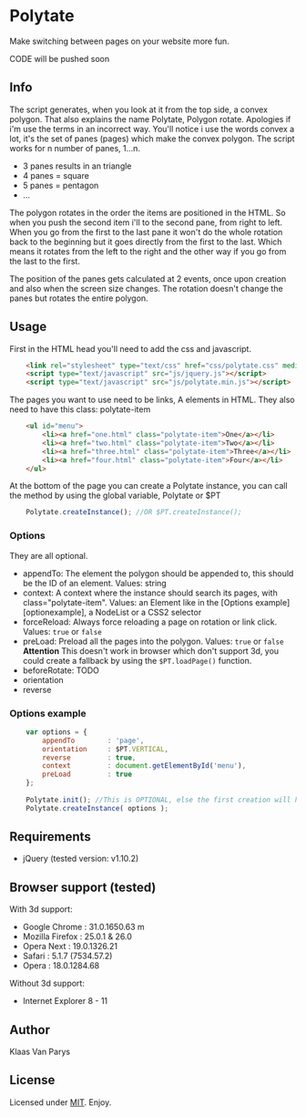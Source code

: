 # Polytate

Make switching between pages on your website more fun.

CODE will be pushed soon

## Info

The script generates, when you look at it from the top side, a convex polygon.
That also explains the name Polytate, Polygon rotate. Apologies if i'm use the terms in an incorrect way.
You'll notice i use the words convex a lot, it's the set of panes (pages) which make the convex polygon.
The script works for n number of panes, 1...n.
  - 3 panes results in an triangle 
  - 4 panes = square
  - 5 panes = pentagon
  - ...

The polygon rotates in the order the items are positioned in the HTML. So when you push the second item i'll to the second pane, from right to left.
When you go from the first to the last pane it won't do the whole rotation back to the beginning but it goes directly from the first to the last.
Which means it rotates from the left to the right and the other way if you go from the last to the first.

The position of the panes gets calculated at 2 events, once upon creation and also when the screen size changes.
The rotation doesn't change the panes but rotates the entire polygon.

## Usage

First in the HTML head you'll need to add the css and javascript.
```html
	<link rel="stylesheet" type="text/css" href="css/polytate.css" media="screen" />
	<script type="text/javascript" src="js/jquery.js"></script>
	<script type="text/javascript" src="js/polytate.min.js"></script>
```
The pages you want to use need to be links, A elements in HTML. They also need to have this class: polytate-item
```html
	<ul id="menu">
		<li><a href="one.html" class="polytate-item">One</a></li>
		<li><a href="two.html" class="polytate-item">Two</a></li>
		<li><a href="three.html" class="polytate-item">Three</a></li>
		<li><a href="four.html" class="polytate-item">Four</a></li>
	</ul>
```
At the bottom of the page you can create a Polytate instance, you can call the method by using the global variable, Polytate or $PT
```javascript
	Polytate.createInstance(); //OR $PT.createInstance();
```

### Options
 They are all optional.

 - appendTo: The element the polygon should be appended to, this should be the ID of an element. Values: string
 - context: A context where the instance should search its pages, with class="polytate-item". Values: an Element like in the [Options example][optionexample], a NodeList or a CSS2 selector
 - forceReload: Always force reloading a page on rotation or link click. Values: `true` or `false`
 - preLoad: Preload all the pages into the polygon. Values: `true` or `false` **Attention** This doesn't work in browser which don't support 3d, you could create a fallback by using the `$PT.loadPage()` function.
 - beforeRotate: TODO
 - orientation
 - reverse

### Options example
```javascript
	var options = {
		appendTo		: 'page',
		orientation		: $PT.VERTICAL,
		reverse			: true,
		context			: document.getElementById('menu'),
		preLoad			: true
	};
			
	Polytate.init(); //This is OPTIONAL, else the first creation will handle the initialization
	Polytate.createInstance( options );
```

## Requirements
  - jQuery (tested version: v1.10.2)
	
## Browser support (tested)

With 3d support:
  - Google Chrome : 31.0.1650.63 m
  - Mozilla Firefox : 25.0.1 & 26.0
  - Opera Next : 19.0.1326.21
  - Safari : 5.1.7 (7534.57.2)
  - Opera : 18.0.1284.68

Without 3d support:
  - Internet Explorer 8 - 11

## Author

Klaas Van Parys

## License

Licensed under [MIT][mit]. Enjoy.

[mit]: http://www.opensource.org/licenses/mit-license.php
[jquery]: http://jquery.com/
[exampleoption]: https://github.com/Warsaalk/Polytate/edit/master/README.md#options-example
